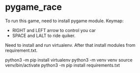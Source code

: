 # pygame_race

To run this game, need to install pygame module.
Keymap:
  - RIGHT and LEFT arrow to control you car
  - SPACE and LALT to ride quiker.

Need to install and run virtualenv. After that install modules from requirement.txt.

python3 -m pip install virtualenv
python3 -m venv venv
source venv/bin/activate
python3 -m pip install requirements.txt
